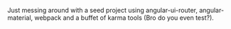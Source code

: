 Just messing around with a seed project using angular-ui-router, angular-material, webpack and a buffet of karma tools (Bro do you even test?).